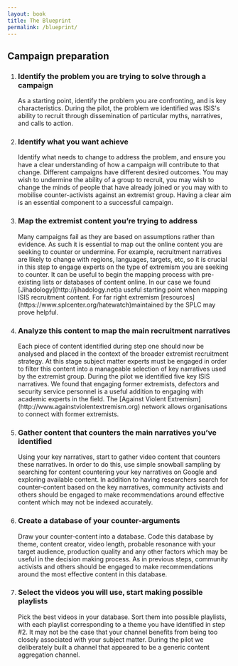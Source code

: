 ```yaml
---
layout: book
title: The Blueprint
permalink: /blueprint/
---
```



<h2>Campaign preparation</h2>
<ol>
   <li>
      <h3>Identify the problem you are trying to solve through a campaign</h3>
      <p>As a starting point, identify the problem you are confronting, and is key characteristics. During the pilot, the problem we identified was ISIS's ability to recruit through dissemination of particular myths, narratives, and calls to action.</p>
   </li>
   <li>
      <h3>Identify what you want achieve</h3>
      <p>Identify what needs to change to address the problem, and ensure you have a clear understanding of how a campaign will contribute to that change. Different campaigns have different desired outcomes. You may wish to undermine the ability of a group to recruit, you may wish to change the minds of people that have already joined or you may with to mobilise counter-activists against an extremist group. Having a clear aim is an essential component to a successful campaign.</p>
   </li>
   <li>
      <h3>Map the extremist content you’re trying to address</h3>
      <p>Many campaigns fail as they are based on assumptions rather than evidence. As such it is essential to map out the online content you are seeking to counter or undermine. For example, recruitment narratives are likely to change with regions, languages, targets, etc, so it is crucial in this step to engage experts on the type of extremism you are seeking to counter. It can be useful to begin the mapping process with pre-existing lists or databases of content online. In our case we found [Jihadology](http://jihadology.net)a useful starting point when mapping ISIS recruitment content. For far right extremism [resources](https://www.splcenter.org/hatewatch)maintained by the SPLC may prove helpful.</p>
   </li>
   <li>
      <h3>Analyze this content to map the main recruitment narratives</h3>
      <p>Each piece of content identified during step one should now be analysed and placed in the context of the broader extremist recruitment strategy. At this stage subject matter experts must be engaged in order to filter this content into a manageable selection of key narratives used by the extremist group. During the pilot we identified five key ISIS narratives. We found that engaging former extremists, defectors and security service personnel is a useful addition to engaging with academic experts in the field. The [Against Violent Extremism](http://www.againstviolentextremism.org) network allows organisations to connect with former extremists.</p>
   </li>
   <li>
      <h3>Gather content that counters the main narratives you’ve identified</h3>
      <p>Using your key narratives, start to gather video content that counters these narratives. In order to do this, use simple snowball sampling by searching for content countering your key narratives on Google and exploring available content. In addition to having researchers search for counter-content based on the key narratives, community activists and others should be engaged to make recommendations around effective content which may not be indexed accurately.</p>
   </li>
   <li>
      <h3>Create a database of your counter-arguments</h3>
      <p>Draw your counter-content into a database. Code this database by theme, content creator, video length, probable resonance with your target audience, production quality and any other factors which may be useful in the decision making process. As in previous steps, community activists and others should be engaged to make recommendations around the most effective content in this database.</p>
   </li>
   <li>
      <h3>Select the videos you will use, start making possible playlists</h3>
      <p>Pick the best videos in your database. Sort them into possible playlists, with each playlist corresponding to a theme you have identified in step #2. It may not be the case that your channel benefits from being too closely associated with your subject matter. During the pilot we deliberately built a channel that appeared to be a generic content aggregation channel.</p>
   </li>
</ol>
